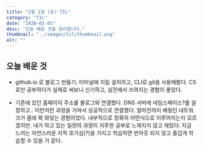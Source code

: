 ```yaml
---
title: "2월 1일 (토) TIL"
category: "TIL"
date: "2020-02-01"
desc: "오늘 배운 것을 정리합니다."
thumbnail: "../images/til/thumbnail.png"
alt: ""
---
```


## 오늘 배운 것

- github.io 로 블로그 만들기. 터미널에 지킬 설치하고, CLI로 git을 사용해봤다. CS로만 공부하다가 실제로 써보니 신기하고, 실전에서 쓰여지는 경험이 좋았다.

- 기존에 있던 홈페이지 주소를 블로그와 연결했다. DNS 서버에 네임스페이스?를 설정하고.. 이런저런 과정을 거쳐서 성공적으로 연결했다. 얼마전까지 배웠던 네트워크가 몸에 확 와닿는 경험이었다. 내부적으로 정확히 어떤식으로 이루어지는지 모르겠지만. 내가 하고 있는 일련의 과정이 지루한 공부로 느껴지지 않고 재밌다. 지금 느끼는 자연스러운 지적 호기심(?)을 가지고 학습하면 번아웃 되지 않고 즐겁게 학습할 수 있을 거 같다.
